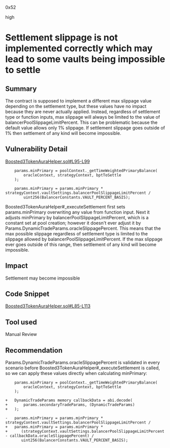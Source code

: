 0x52

high

# Settlement slippage is not implemented correctly which may lead to some vaults being impossible to settle

## Summary

The contract is supposed to implement a different max slippage value depending on the settlement type, but these values have no impact because they are never actually applied. Instead, regardless of settlement type or function inputs, max slippage will always be limited to the value of balancerPoolSlippageLimitPercent. This can be problematic because the default value allows only 1% slippage. If settlement slippage goes outside of 1% then settlement of any kind will become impossible. 

## Vulnerability Detail

[Boosted3TokenAuraHelper.sol#L95-L99](https://github.com/sherlock-audit/2022-09-notional/blob/main/leveraged-vaults/contracts/vaults/balancer/external/Boosted3TokenAuraHelper.sol#L95-L99)

        params.minPrimary = poolContext._getTimeWeightedPrimaryBalance(
            oracleContext, strategyContext, bptToSettle
        );

        params.minPrimary = params.minPrimary * strategyContext.vaultSettings.balancerPoolSlippageLimitPercent / 
            uint256(BalancerConstants.VAULT_PERCENT_BASIS);

Boosted3TokenAuraHelper#_executeSettlement first sets params.minPrimary overwriting any value from function input. Next it adjusts minPrimary by balancerPoolSlippageLimitPercent, which is a constant set at pool creation; however it doesn't ever adjust it by Params.DynamicTradeParams.oracleSlippagePercent. This means that the max possible slippage regardless of settlement type is limited to the slippage allowed by balancerPoolSlippageLimitPercent. If the max slippage ever goes outside of this range, then settlement of any kind will become impossible.

## Impact

Settlement may become impossible

## Code Snippet

[Boosted3TokenAuraHelper.sol#L85-L113](https://github.com/sherlock-audit/2022-09-notional/blob/main/leveraged-vaults/contracts/vaults/balancer/external/Boosted3TokenAuraHelper.sol#L85-L113)

## Tool used

Manual Review

## Recommendation

Params.DynamicTradeParams.oracleSlippagePercent is validated in every scenario before Boosted3TokenAuraHelper#_executeSettlement is called, so we can apply these values directly when calculating minPrimary:

        params.minPrimary = poolContext._getTimeWeightedPrimaryBalance(
            oracleContext, strategyContext, bptToSettle
        );

    +   DynamicTradeParams memory callbackData = abi.decode(
    +       params.secondaryTradeParams, (DynamicTradeParams)
    +   );

    -   params.minPrimary = params.minPrimary * strategyContext.vaultSettings.balancerPoolSlippageLimitPercent / 
    +   params.minPrimary = params.minPrimary * 
    +      (strategyContext.vaultSettings.balancerPoolSlippageLimitPercent - callbackData.oracleSlippagePercent) / 
           uint256(BalancerConstants.VAULT_PERCENT_BASIS);